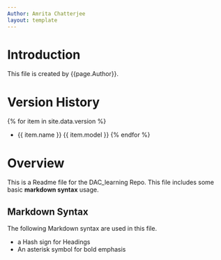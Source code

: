 ```yaml
---
Author: Amrita Chatterjee
layout: template
---
```



# Introduction

This file is created by {{page.Author}}.

# Version History

{% for item in site.data.version %}
-  {{ item.name }} {{ item.model }}
{% endfor %}

# Overview

This is a Readme file for the DAC_learning Repo. This file includes some basic **markdown syntax** usage.

## Markdown Syntax

The following Markdown syntax are used in this file.
-  a Hash sign for Headings
-  An asterisk symbol for bold emphasis